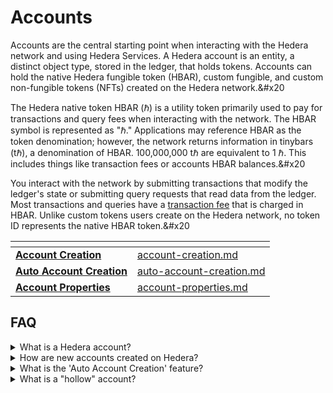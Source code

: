 # Accounts

Accounts are the central starting point when interacting with the Hedera network and using Hedera Services. A Hedera account is an entity, a distinct object type, stored in the ledger, that holds tokens. Accounts can hold the native Hedera fungible token (HBAR), custom fungible, and custom non-fungible tokens (NFTs) created on the Hedera network.&#x20

The Hedera native token HBAR (ℏ) is a utility token primarily used to pay for transactions and query fees when interacting with the network. The HBAR symbol is represented as "ℏ."  Applications may reference HBAR as the token denomination; however, the network returns information in tinybars (tℏ), a denomination of HBAR. 100,000,000 tℏ are equivalent to 1 ℏ. This includes things like transaction fees or accounts HBAR balances.&#x20

You interact with the network by submitting transactions that modify the ledger's state or submitting query requests that read data from the ledger. Most transactions and queries have a [transaction fee](../../networks/mainnet/fees/) that is charged in HBAR. Unlike custom tokens users create on the Hedera network, no token ID represents the native HBAR token.&#x20

<table data-view="cards"><thead><tr><th></th><th data-hidden data-card-target data-type="content-ref"></th></tr></thead><tbody><tr><td><a href="account-creation.md">         <strong>Account Creation</strong></a></td><td><a href="account-creation.md">account-creation.md</a></td></tr><tr><td>   <a href="auto-account-creation.md"><strong>Auto Account Creation</strong></a></td><td><a href="auto-account-creation.md">auto-account-creation.md</a></td></tr><tr><td><a href="account-properties.md">     <strong>Account Properties</strong></a></td><td><a href="account-properties.md">account-properties.md</a></td></tr></tbody></table>

## FAQ

<details>

<summary>What is a Hedera account?</summary>

A Hedera account is a unique entity in the Hedera Network that can hold tokens. These can be Hedera's native fungible token (HBAR), custom fungible, or [non-fungible tokens (NFTs)](../../support-and-community/glossary.md#non-fungible-token-nft).

</details>

<details>

<summary>How are new accounts created on Hedera?</summary>

New accounts are created by submitting a transaction to the network and paying the transaction fee. You'll need access to an existing account with sufficient HBAR to cover this fee. If you don't have access to an existing account, you can use a supported wallet, visit the [Hedera Developer Portal](https://portal.hedera.com/), or use the "Auto Account Creation" feature for applications.

</details>

<details>

<summary>What is the 'Auto Account Creation' feature?</summary>

[Auto Account Creation](auto-account-creation.md) allows applications to generate free user accounts instantly, even without an internet connection, by creating an account alias.&#x20

</details>

<details>

<summary>What is a "hollow" account?</summary>

If an account is created with an [EVM address](auto-account-creation.md#evm-address) alias via [Auto Account Creation](auto-account-creation.md), it results in a "hollow" account. This account has an account number and alias but no account key. It can accept token transfers but cannot transfer tokens or modify account properties until the account key has been added, completing the account.

</details>
